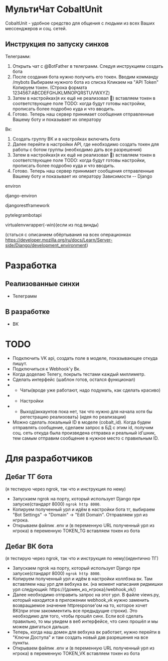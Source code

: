 МультиЧат CobaltUnit
==
CobaltUnit - удобное средство для общения с людьми из всех Ваших мессенджеров и соц. сетей.

Инструкция по запуску синхов
--
Телеграмм:
1) Открыть чат с @BotFather в телеграмм. Следуя инструкциям создать бота
2) После создания бота нужно получить его токен.
Вводим комманду /mybots
Выбираем нужного бота из списка
Кликаем на "API Token"
Копируем токен. (Строка формата 1234567:ABCDEFGHJKLMNOPQRSTUVWXYZ)
3) Затем в настройках(я их ещё не реализовал 🥲) вставляем токен в соответствующее поле
TODO: когда будут готовы настройки, прописать более подробно куда и что вводить.
4) Готово. Теперь наш сервер принимает сообщения отправленные Вашему боту и показывает их оператору

Вк:
1) Создать группу ВК и в настройках включить бота
2) Далее перейти в настройки API, где необходимо создать токен для работы с ботом группы
(необходимо дать все разрешения)
3) Затем в настройках(я их ещё не реализовал 🥲) вставляем токен в соответствующее поле
TODO: когда будут готовы настройки, прописать более подробно куда и что вводить.
4) Готово. Теперь наш сервер принимает сообщения отправленные Вашему боту и показывает их оператору
Зависимости
--
Django

environ

django-environ

djangorestframework

pytelegrambotapi

virtualenvwrapper(-win)(если из под винды)

(статься с описанием обёртывания на всех операционках https://developer.mozilla.org/ru/docs/Learn/Server-side/Django/development_environment)

Разработка
==
Реализованные синхи
--
- Телеграмм

В разработке
--
- ВК

TODO
==
- Подключить VK api, создать поле в моделе, показывающее откуда пишут.
- Подключиться к Webhook'у Вк.
- Когда доделаю Телегу, покрыть тестами каждый миллиметр.
- Сделать интерфейс (шаблон готов, остался функционал)
-   - Чаты(вроде уже работают, надо подумать, как сделать красиво)
-   - Настройки
-   - Выход(аккаунтов пока нет, так что нужно для начала хотя бы регестрацию реализовать)
(идея по реализации)
- Можно сделать локальный ID в моделе (cobalt_id). Когда будем отправлять сообщение, сделаем запрос в БД с этим id,
получим соц. сеть откуда была произведена отправка и реальный id'шник, тем самым отправим сообщение в нужное место
с правильным ID.

Для разработчиков
==
Дебаг ТГ бота
--
(я тестирую через ngrok, так что и инструкция по нему)
- Запускаем ngrok на порту, который использует Django при запуске(стандарт 8000) `ngrok http 8000`.
- Копируем полученный урл и идём в настройки бота тг, выбираем "Bot Settings" -> "Domain" -> "Edit Domain". Отправляем урл из нгрока.
- Открываем файлик .env и (в переменную URL полученный урл из нгрока) в переменную TOKEN_TG вставляем токен из бота

Дебаг ВК бота
--
(я тестирую через ngrok, так что и инструкция по нему)(идентично ТГ)
- Запускаем ngrok на порту, который использует Django при запуске(стандарт 8000) `ngrok http 8000`.
- Копируем полученный урл и идём в настройки коллбэка вк. Там вставляем наш урл для вебхука вк.
(на момент написания ридмишки урл следующий: https://{домен_из_нгрока}/webhook_vk/)
- Далее необходимо отправить запрос на этот урл. В файле views.py, который находится в приложении webhook_vk нужно заменить возвращаемое значение httpresponse'ом на то, которое хочет ВК(при этом закомментить все предыдущие строки). Это необходимо для того, чтобы прошёл синх. Если всё сделать правильно, то мы увидем в веб интерфейсе, что синх прошёл и мы можем двигаться дальше.
- Теперь, когда наш домен для вебхука вк работает, нужно перейти в "Ключи Доступа" и там создать новый дав разрешения на все пункты.
- Открываем файлик .env и (в переменную URL полученный урл из нгрока) в переменную TOKEN_VK вставляем токен из бота
